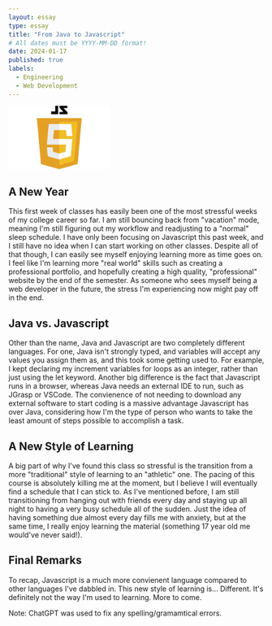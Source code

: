```yaml
---
layout: essay
type: essay
title: "From Java to Javascript"
# All dates must be YYYY-MM-DD format!
date: 2024-01-17
published: true
labels:
  - Engineering
  - Web Development
---
```


<img width="200px" class="rounded float-start pe-4" src="../img/JavaScript-Logo-2048x1280.png">

## A New Year 

This first week of classes has easily been one of the most stressful weeks of my college career so far. I am still bouncing back from "vacation" mode, meaning I'm still figuring out my workflow and readjusting to a "normal" sleep schedule. I have only been focusing on Javascript this past week, and I still have no idea when I can start working on other classes. Despite all of that though, I can easily see myself enjoying learning more as time goes on. I feel like I'm learning more "real world" skills such as creating a professional portfolio, and hopefully creating a high quality, "professional" website by the end of the semester. As someone who sees myself being a web developer in the future, the stress I'm experiencing now might pay off in the end.

## Java vs. Javascript

Other than the name, Java and Javascript are two completely different languages. For one, Java isn't strongly typed, and variables will accept any values you assign them as, and this took some getting used to. For example, I kept declaring my increment variables for loops as an integer, rather than just using the let keyword. Another big difference is the fact that Javascript runs in a browser, whereas Java needs an external IDE to run, such as JGrasp or VSCode. The convienence of not needing to download any external software to start coding is a massive advantage Javascript has over Java, considering how I'm the type of person who wants to take the least amount of steps possible to accomplish a task.

## A New Style of Learning

A big part of why I've found this class so stressful is the transition from a more "traditional" style of learning to an "athletic" one. The pacing of this course is absolutely killing me at the moment, but I believe I will eventually find a schedule that I can stick to. As I've mentioned before, I am still transitioning from hanging out with friends every day and staying up all night to having a very busy schedule all of the sudden. Just the idea of having something due almost every day fills me with anxiety, but at the same time, I really enjoy learning the material (something 17 year old me would've never said!).

## Final Remarks
To recap, Javascript is a much more convienent language compared to other languages I've dabbled in. This new style of learning is... Different. It's definitely not the way I'm used to learning. More to come.

Note: ChatGPT was used to fix any spelling/gramamtical errors.
